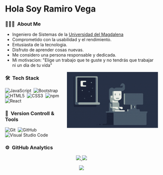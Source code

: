 <h1>Hola Soy Ramiro Vega</h1>

### 👨🏻‍💻 &nbsp;About Me

<ul>
  <li>Ingeniero de Sistemas de la <a href="https://www.unimagdalena.edu.co/">Universidad del Magdalena</a></li>
  <li>Comprometido con la usabilidad y el rendimiento.</li>
  <li>Entusiasta de la tecnologia.</li>
  <li>Disfruto de aprender cosas nuevas.</li>
  <li>Me considero una persona responsable y dedicada.</li>
  <li>Mi motivacion: "Elige un trabajo que te guste y no tendrás que trabajar ni un día de tu vida"</li>
</ul>

<img alt="Night Coding" src="https://raw.githubusercontent.com/AVS1508/AVS1508/master/assets/Night-Coding.gif" align="right"/>

### 🛠 &nbsp;Tech Stack

![JavaScript](https://img.shields.io/badge/javascript-%23323330.svg?style=for-the-badge&logo=javascript&logoColor=%23F7DF1E)&nbsp;
![Bootstrap](https://img.shields.io/badge/bootstrap-%23563D7C.svg?style=for-the-badge&logo=bootstrap&logoColor=white)&nbsp;
![HTML5](https://img.shields.io/badge/html5-%23E34F26.svg?style=for-the-badge&logo=html5&logoColor=white)&nbsp;
![CSS3](https://img.shields.io/badge/css3-%231572B6.svg?style=for-the-badge&logo=css3&logoColor=white)&nbsp;
![npm](https://img.shields.io/npm/v/npm.svg?style=for-the-badge&logo=npm&logoColor=white)&nbsp;
![React](https://img.shields.io/badge/-ReactJs-61DAFB?logo=react&logoColor=white&style=for-the-badge)&nbsp;

### 🧰 &nbsp;Version Controll & Tools 

![Git](https://img.shields.io/badge/git-%23F05033.svg?style=for-the-badge&logo=git&logoColor=white)&nbsp;
![GitHub](https://img.shields.io/badge/github-%23121011.svg?style=for-the-badge&logo=github&logoColor=white)&nbsp;
![Visual Studio Code](https://img.shields.io/badge/Visual%20Studio%20Code-0078d7.svg?style=for-the-badge&logo=visual-studio-code&logoColor=white)&nbsp;

### ⚙️ &nbsp;GitHub Analytics

<p align="center">
  <a href="https://github.com/RamiroVega">
    <img height="180em" src="https://github-readme-stats-eight-theta.vercel.app/api?username=RamiroVega&show_icons=true&theme=algolia&include_all_commits=true&count_private=true"/>
  </a>
  <a href="https://github.com/RamiroVega">
    <img height="180em" src="https://github-readme-stats-eight-theta.vercel.app/api/top-langs/?username=RamiroVega&layout=compact&langs_count=8&theme=algolia"/>
  </a>
</p>

<p align="center">
  <img height="180em" src="https://github-readme-streak-stats.herokuapp.com/?user=RamiroVega&theme=dark&hide_border=true"/>
</p>
